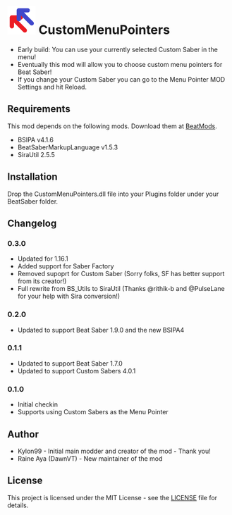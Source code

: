 # ![IMG](CustomMenuPointers/Resources/CustomMenuPointers64.png) CustomMenuPointers

* Early build:  You can use your currently selected Custom Saber in the menu!
* Eventually this mod will allow you to choose custom menu pointers for Beat Saber!
* If you change your Custom Saber you can go to the Menu Pointer MOD Settings and hit Reload.

## Requirements
This mod depends on the following mods.  Download them at [BeatMods](https://beatmods.com).

* BSIPA v4.1.6
* BeatSaberMarkupLanguage v1.5.3
* SiraUtil 2.5.5

## Installation

Drop the CustomMenuPointers.dll file into your Plugins folder under your BeatSaber folder.

## Changelog

### 0.3.0
* Updated for 1.16.1
* Added support for Saber Factory
* Removed supoprt for Custom Saber (Sorry folks, SF has better support from its creator!)
* Full rewrite from BS_Utils to SiraUtil (Thanks @rithik-b and @PulseLane for your help with Sira conversion!)

### 0.2.0
* Updated to support Beat Saber 1.9.0 and the new BSIPA4

### 0.1.1
* Updated to support Beat Saber 1.7.0
* Updated to support Custom Sabers 4.0.1

### 0.1.0
* Initial checkin
* Supports using Custom Sabers as the Menu Pointer

## Author
* Kylon99 - Initial main modder and creator of the mod - Thank you!
* Raine Aya (DawnVT) - New maintainer of the mod

## License
This project is licensed under the MIT License - see the [LICENSE](LICENSE) file for details.
